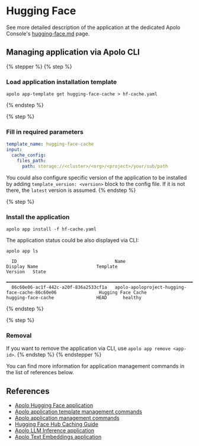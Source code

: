 # Hugging Face

See more detailed description of the application at the dedicated Apolo Console's [hugging-face.md](../../../../apolo-console/apps/installable-apps/available-apps/hugging-face.md "mention") page.

## Managing application via Apolo CLI

{% stepper %}
{% step %}
### Load application installation template

```
apolo app-template get hugging-face-cache > hf-cache.yaml
```
{% endstep %}

{% step %}
### **Fill in required parameters**

```yaml
template_name: hugging-face-cache
input:
  cache_config:
    files_path:
      path: storage://<cluster>/<org>/<project>/your/sub/path
```

You could also configure specific version of the application to be installed by adding `template_version: <version>` block to the config file. If it is not there, the `latest` version is assumed.
{% endstep %}

{% step %}
### Install the application

`apolo app install -f hf-cache.yaml`&#x20;

The application status could be also displayed via CLI:

```
apolo app ls

  ID                                     Name                                                          Display Name                      Template                          Version   State        
 ━━━━━━━━━━━━━━━━━━━━━━━━━━━━━━━━━━━━━━━━━━━━━━━━━━━━━━━━━━━━━━━━━━━━━━━━━━━━━━━━━━━━━━━━━━━━━━━━━━━━━━━━━━━━━━━━━━━━━━━━━━━━━━━━━━━━━━━━━━━━━━━━━━━━━━━━━━━━━━━━━━━━━━━━━━━━━━━━━━━━━━━━━━━━━━━━ 
  86c60e06-ac1f-442c-a20f-836a2533cf1a   apolo-apoloproject-hugging-face-cache-86c60e06                Hugging Face Cache                hugging-face-cache                HEAD      healthy      

```
{% endstep %}

{% step %}
### Removal

If you want to remove the application via CLI, use `apolo app remove <app-id>`.
{% endstep %}
{% endstepper %}

You can find more information for application management commands in the list of references below.

## References

* [Apolo Hugging Face application](../../../../apolo-console/apps/installable-apps/available-apps/hugging-face.md)
* [Apolo application template management commands](https://app.gitbook.com/s/-MOkWy7dB5MDbkSII8iF/commands/app-template)
* [Apolo application management commands](https://app.gitbook.com/s/-MOkWy7dB5MDbkSII8iF/commands/app)
* [Hugging Face Hub Caching Guide](https://huggingface.co/docs/huggingface_hub/en/guides/manage-cache)
* [Apolo LLM Inference application](../../../../apolo-console/apps/installable-apps/available-apps/llm-inference/)
* [Apolo Text Embeddings application](../../../../apolo-console/apps/installable-apps/available-apps/text-embeddings-inference.md)
